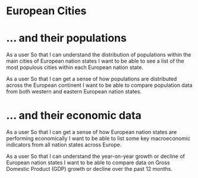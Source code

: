 # European Cities

# ... and their populations

As a user
So that I can understand the distribution of populations within the main cities of European nation states
I want to be able to see a list of the most populous cities within each European nation state.

As a user
So that I can get a sense of how populations are distributed across the European continent
I want to be able to compare population data from both western and eastern European nation states.

# ... and their economic data

As a user
So that I can get a sense of how European nation states are performing economically
I want to be able to list some key macroeconomic indicators from all nation states across Europe.

As a user
So that I can understand the year-on-year growth or decline of European nation states
I want to be able to compare data on Gross Domestic Product (GDP) growth or decline over the past 12 months.

